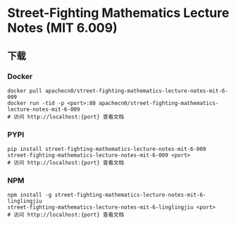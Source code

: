 # Street-Fighting Mathematics Lecture Notes (MIT 6.009)

## 下载

### Docker

```
docker pull apachecn0/street-fighting-mathematics-lecture-notes-mit-6-009
docker run -tid -p <port>:80 apachecn0/street-fighting-mathematics-lecture-notes-mit-6-009
# 访问 http://localhost:{port} 查看文档
```

### PYPI

```
pip install street-fighting-mathematics-lecture-notes-mit-6-009
street-fighting-mathematics-lecture-notes-mit-6-009 <port>
# 访问 http://localhost:{port} 查看文档
```

### NPM

```
npm install -g street-fighting-mathematics-lecture-notes-mit-6-linglingjiu
street-fighting-mathematics-lecture-notes-mit-6-linglingjiu <port>
# 访问 http://localhost:{port} 查看文档
```